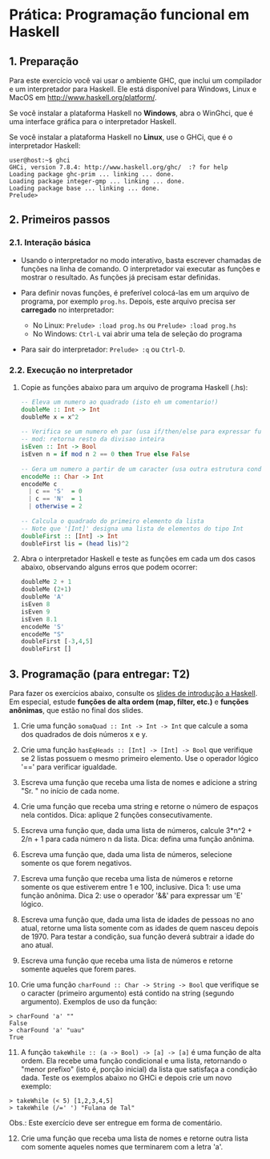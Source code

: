 # Prática: Programação funcional em Haskell

## 1. Preparação

Para este exercício você vai usar o ambiente GHC, que inclui um compilador e um interpretador para Haskell. 
Ele está disponível para Windows, Linux e MacOS em http://www.haskell.org/platform/. 

Se você instalar a plataforma Haskell no **Windows**, abra o WinGhci, que é uma interface gráfica para o interpretador Haskell.

Se você instalar a plataforma Haskell no **Linux**, use o GHCi, que é o interpretador Haskell:
```
user@host:~$ ghci
GHCi, version 7.8.4: http://www.haskell.org/ghc/  :? for help
Loading package ghc-prim ... linking ... done.
Loading package integer-gmp ... linking ... done.
Loading package base ... linking ... done.
Prelude> 
```

## 2. Primeiros passos

### 2.1. Interação básica

- Usando o interpretador no modo interativo, basta escrever chamadas de funções na linha de comando. 
O interpretador vai executar as funções e mostrar o resultado. As funções já precisam estar definidas.

- Para definir novas funções, é preferível colocá-las em um arquivo de programa, por exemplo `prog.hs`.
Depois, este arquivo precisa ser **carregado** no interpretador:
  - No Linux: `Prelude> :load prog.hs` ou `Prelude> :load prog.hs`
  - No Windows: `Ctrl-L` vai abrir uma tela de seleção do programa

- Para sair do interpretador: `Prelude> :q` ou `Ctrl-D`.

### 2.2. Execução no interpretador

1. Copie as funções abaixo para um arquivo de programa Haskell (.hs):

   ```haskell
   -- Eleva um numero ao quadrado (isto eh um comentario!)
   doubleMe :: Int -> Int
   doubleMe x = x^2
     
   -- Verifica se um numero eh par (usa if/then/else para expressar funcao condicional)
   -- mod: retorna resto da divisao inteira
   isEven :: Int -> Bool
   isEven n = if mod n 2 == 0 then True else False
  
   -- Gera um numero a partir de um caracter (usa outra estrutura condicional em Haskell)
   encodeMe :: Char -> Int
   encodeMe c 
     | c == 'S'  = 0
     | c == 'N'  = 1
     | otherwise = 2
  
   -- Calcula o quadrado do primeiro elemento da lista
   -- Note que '[Int]' designa uma lista de elementos do tipo Int 
   doubleFirst :: [Int] -> Int
   doubleFirst lis = (head lis)^2
   ```

2. Abra o interpretador Haskell e teste as funções em cada um dos casos abaixo, observando alguns erros que podem ocorrer:

   ```haskell
   doubleMe 2 + 1
   doubleMe (2+1)
   doubleMe 'A'
   isEven 8
   isEven 9
   isEven 8.1
   encodeMe 'S'
   encodeMe "S"
   doubleFirst [-3,4,5]
   doubleFirst []
   ```

## 3. Programação (para entregar: T2)

Para fazer os exercícios abaixo, consulte os [slides de introdução a Haskell](../../slides/slides-haskell-intro-2016a.pdf). Em especial, estude **funções de alta ordem (map, filter, etc.)** e **funções anônimas**, que estão no final dos slides.

1. Crie uma função `somaQuad :: Int -> Int -> Int` que calcule a soma dos quadrados de dois números x e y.

2. Crie uma função `hasEqHeads :: [Int] -> [Int] -> Bool` que verifique se 2 listas possuem o mesmo primeiro elemento. Use o operador lógico '==' para verificar igualdade.

3. Escreva uma função que receba uma lista de nomes e adicione a string "Sr. " no início de cada nome. 

4. Crie uma função que receba uma string e retorne o número de espaços nela contidos. Dica: aplique 2 funções consecutivamente.

5. Escreva uma função que, dada uma lista de números, calcule 3*n^2 + 2/n + 1 para cada número n da lista. Dica: defina uma função anônima.

6. Escreva uma função que, dada uma lista de números, selecione somente os que forem negativos.

7. Escreva uma função que receba uma lista de números e retorne somente os que estiverem entre 1 e 100, inclusive. Dica 1: use uma função anônima. Dica 2: use o operador '&&' para expressar um 'E' lógico.

8. Escreva uma função que, dada uma lista de idades de pessoas no ano atual, retorne uma lista somente com as idades de quem
nasceu depois de 1970. Para testar a condição, sua função deverá subtrair a idade do ano atual.

9. Escreva uma função que receba uma lista de números e retorne somente aqueles que forem pares.

10. Crie uma função `charFound :: Char -> String -> Bool` que verifique se o caracter (primeiro argumento) está contido na string (segundo argumento). Exemplos de uso da função: 

   ```
   > charFound 'a' ""  
   False  
   > charFound 'a' "uau"  
   True  
   ```

11. A função `takeWhile :: (a -> Bool) -> [a] -> [a]` é uma função de alta ordem. Ela recebe uma função condicional e uma lista, retornando o "menor prefixo" (isto é, porção inicial) da lista que satisfaça a condição dada. Teste os exemplos abaixo no GHCi e depois crie um novo exemplo:

   ```
   > takeWhile (< 5) [1,2,3,4,5]
   > takeWhile (/=' ') "Fulana de Tal"
   ```
   Obs.: Este exercício deve ser entregue em forma de comentário.
  
12. Crie uma função que receba uma lista de nomes e retorne outra lista com somente aqueles nomes que terminarem com a letra 'a'.
